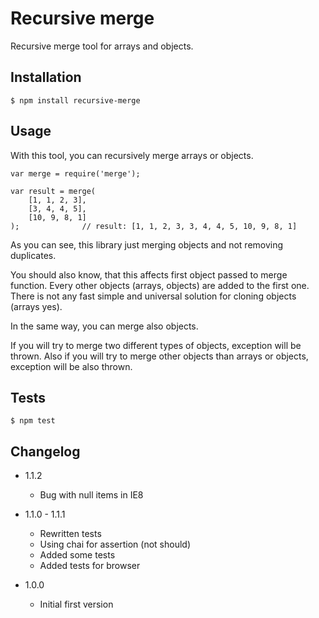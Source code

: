 # Recursive merge

Recursive merge tool for arrays and objects.

## Installation

```
$ npm install recursive-merge
```

## Usage

With this tool, you can recursively merge arrays or objects.

```
var merge = require('merge');

var result = merge(
	[1, 1, 2, 3],
	[3, 4, 4, 5],
	[10, 9, 8, 1]
);				// result: [1, 1, 2, 3, 3, 4, 4, 5, 10, 9, 8, 1]
```

As you can see, this library just merging objects and not removing duplicates.

You should also know, that this affects first object passed to merge function. Every other objects (arrays, objects) are
added to the first one. There is not any fast simple and universal solution for cloning objects (arrays yes).

In the same way, you can merge also objects.

If you will try to merge two different types of objects, exception will be thrown. Also if you will try to merge other
objects than arrays or objects, exception will be also thrown.

## Tests

```
$ npm test
```

## Changelog

* 1.1.2
	+ Bug with null items in IE8

* 1.1.0 - 1.1.1
	+ Rewritten tests
	+ Using chai for assertion (not should)
	+ Added some tests
	+ Added tests for browser

* 1.0.0
	+ Initial first version